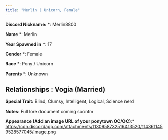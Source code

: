 ```yaml
---
title: "Merlin | Unicorn, Female"
---
```


**Discord Nickname:** *: Merlin8800

**Name** *: Merlin

**Year Spawned in** *: 17

**Gender** *: Female

**Race** *: Pony / Unicorn

**Parents** *: Unknown

**Relationships** : Vogia (Married)
---

**Special Trait:** Blind, Clumsy, Intelligent, Logical, Science nerd


**Notes:** Full lore document coming soontm

**Appearance (Add an image URL of your ponytown OC/OC)**:* https://cdn.discordapp.com/attachments/1130958732516413520/1143611459528577045/image.png
